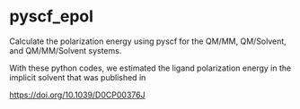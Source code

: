 # pyscf_epol
Calculate the polarization energy using pyscf for the QM/MM, QM/Solvent, and QM/MM/Solvent systems.

With these python codes, we estimated the ligand polarization energy in the implicit solvent that was published in

https://doi.org/10.1039/D0CP00376J
